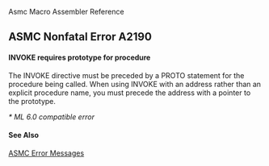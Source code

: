 Asmc Macro Assembler Reference

## ASMC Nonfatal Error A2190

#### INVOKE requires prototype for procedure

The INVOKE directive must be preceded by a PROTO statement for the procedure being called. When using INVOKE with an address rather than an explicit procedure name, you must precede the address with a pointer to the prototype.

_* ML 6.0 compatible error_

#### See Also

[ASMC Error Messages](readme.md)
